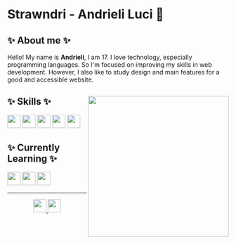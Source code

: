 <h1> Strawndri - Andrieli Luci 🌈 </h1>

<h2> ✨ About me ✨ </h2>
<p> Hello! My name is <strong>Andrieli</strong>, I am 17. I love technology, especially programming languages. So I'm focused
on improving my skills in web development. However, I also like to study design and main features for a good and 
accessible website.</p>

<div> 
  
  <img align="right" width="320em" src="https://64.media.tumblr.com/587156531ea4a91473adeadbc6af0e13/b865992b21c858ce-23/s640x960/85438340b94ece05f9ef87e75e77bdff7382fa87.gifv" />
  
  <h2>✨ Skills ✨</h2>
  <div>
    <img height="30em" src="https://img.shields.io/badge/HTML5-643194?style=for-the-badge&logo=html5&logoColor=F2F2F2">
    <img height="30em" src="https://img.shields.io/badge/CSS3-643194?style=for-the-badge&logo=css3&logoColor=F2F2F2">
    <img height="30em" src="https://img.shields.io/badge/Sass-643194?style=for-the-badge&logo=sass&logoColor=F2F2F2" />
    <img height="30em" src="https://img.shields.io/badge/Python-643194?style=for-the-badge&logo=python&logoColor=F2F2F2">
    <img height="30em" src="https://img.shields.io/badge/Figma-643194?style=for-the-badge&logo=figma&logoColor=F2F2F2" />
  </div>

  <h2>✨ Currently Learning ✨</h2>
  <div>
    <img height="30em" src="https://img.shields.io/badge/JavaScript-8f3194?style=for-the-badge&logo=javascript&logoColor=F2F2F2" />
    <img height="30em" src="https://img.shields.io/badge/React-8f3194?style=for-the-badge&logo=react&logoColor=F2F2F2" /> 
    <img height="30em" src="https://img.shields.io/badge/TypeScript-8f3194?style=for-the-badge&logo=typescript&logoColor=F2F2F2" />
  </div>
  
  <hr>
  <div align="center">
    <a href="mailto:andrieliluci@gmail.com">
      <img height="30em" src="https://img.shields.io/badge/Gmail-943169?style=for-the-badge&logo=gmail&logoColor=f2f2f2"/> 
    </a>
    <a href="https://www.linkedin.com/in/andrieli-luci/" target="_blank">
      <img height="30em" src="https://img.shields.io/badge/LinkedIn-943169?style=for-the-badge&logo=linkedin&logoColor=f2f2f2"/>
    </a>
  </div>  
</div>
